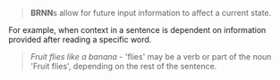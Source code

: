 > **BRNN**s allow for future input information to affect a current state.

For example, when context in a sentence is dependent on information provided after reading a specific word.

> *Fruit flies like a banana* - 'flies' may be a verb or part of the noun 'Fruit flies', depending on the rest of the sentence.

